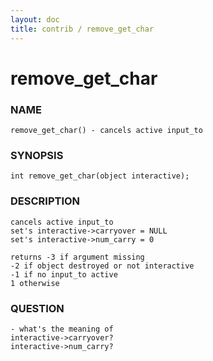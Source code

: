 ```yaml
---
layout: doc
title: contrib / remove_get_char
---
```

# remove_get_char

### NAME

    remove_get_char() - cancels active input_to

### SYNOPSIS

    int remove_get_char(object interactive);

### DESCRIPTION

    cancels active input_to
    set's interactive->carryover = NULL
    set's interactive->num_carry = 0

    returns -3 if argument missing
    -2 if object destroyed or not interactive
    -1 if no input_to active
    1 otherwise

### QUESTION

    - what's the meaning of
    interactive->carryover?
    interactive->num_carry?
